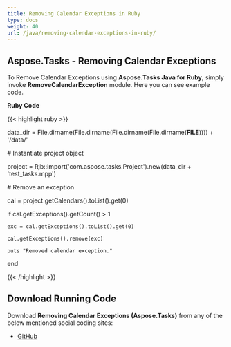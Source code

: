 ```yaml
---
title: Removing Calendar Exceptions in Ruby
type: docs
weight: 40
url: /java/removing-calendar-exceptions-in-ruby/
---
```


## **Aspose.Tasks - Removing Calendar Exceptions**
To Remove Calendar Exceptions using **Aspose.Tasks Java for Ruby**, simply invoke **RemoveCalendarException** module. Here you can see example code.

**Ruby Code**

{{< highlight ruby >}}

 data_dir = File.dirname(File.dirname(File.dirname(File.dirname(__FILE__)))) + '/data/'



\# Instantiate project object

project = Rjb::import('com.aspose.tasks.Project').new(data_dir + 'test_tasks.mpp')

\# Remove an exception

cal = project.getCalendars().toList().get(0)

if cal.getExceptions().getCount() > 1

    exc = cal.getExceptions().toList().get(0)

    cal.getExceptions().remove(exc)

    puts "Removed calendar exception."

end

{{< /highlight >}}
## **Download Running Code**
Download **Removing Calendar Exceptions (Aspose.Tasks)** from any of the below mentioned social coding sites:

- [GitHub](https://github.com/aspose-tasks/Aspose.Tasks-for-Java/blob/master/Plugins/Aspose_Tasks_Java_for_Ruby/lib/asposetasksjava/Calendars/removecalendarexception.rb)
